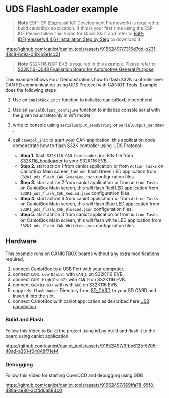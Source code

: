 # UDS FlashLoader example

> **Note**
> ESP-IDF (Espressif IoT Development Framework) is required to build caniotBox application. If this is your first time using the ESP-IDF,Please follow this Video for Quick Start and refer to [ESP-IDF(release/v4.4.6) Installation Step by Step](https://docs.espressif.com/projects/esp-idf/en/v4.4.6/esp32/get-started/index.html#installation-step-by-step) to download it. 

https://github.com/caniot/caniot_tools/assets/91652497/7316d7dd-b231-48c8-bc9a-04b1b8e1cc21


> **Note**
> S32K116 NXP EVB is required in this example. Please refer to [S32K116-Q048 Evaluation Board for Automotive General Purpose](https://www.nxp.com/design/development-boards/automotive-development-platforms/s32k-mcu-platforms/s32k116-q048-evaluation-board-for-automotive-general-purpose:S32K116EVB).


This example Shows Four Demonstrations how to flash S32K controller over CAN FD communication using UDS Protocol with CANIOT Tools. Example does the following steps:

1. Use an  `caniotBox_init` function to initialize caniotBoxLib peripheral.
2. Use an  `serialOutput_configure` function to initialize console serial with the given baudrate(only in wifi mode).
3. write to console using `serialOutput_sendString` or `serialOutput_sendRaw` .
4. call `canAppl_init` to start your CAN application. this application code demonstrate how to flash S32K controller using UDS Protocol :

     * **Step 1**. flash `S32K116_CAN_bootloader.bin` BIN file from [S32K116_bootloader](./S32K116_bootloader) to your S32K116 EVB.
     * **Step 2**. start action 1 from caniot application or from `Action Tasks`  on CaniotBox Main screen, this will flash Green LED application from `S32K1_uds_flash_CAN_GreenLed.json`  configuration files.
     * **Step 3**. start action 2 from caniot application or from `Action Tasks`  on CaniotBox Main screen, this will flash Red LED application from `S32K1_uds_flash_CAN_RedLed.json`  configuration files.
     * **Step 4**. start action 3 from caniot application or from `Action Tasks`  on CaniotBox Main screen, this will flash Blue LED application from `S32K1_uds_flash_CAN_BlueLed.json`  configuration files.
     * **Step 5**. start action 3 from caniot application or from `Action Tasks`  on CaniotBox Main screen, this will flash white LED application from `S32K1_uds_flash_CAN_WhiteLed.json`  configuration files.

## Hardware

This example runs on CANIOTBOX boards without any extra modifications required, 

1. connect  CaniotBox to a  USB Port with your computer.
2. connect  `CAN1 Low(Dsub2)` with `CAN_L` on S32K116 EVB.
3. connect  `CAN1 High(Dsub7)` with `CAN_H` on S32K116 EVB.
3. connect  `GND(Dsub3)` with  with `GND` on S32K116 EVB.
4. copy `uds_flashLoader` Directory from [SD_CARD](./SD_CARD) to your SD CARD and  insert it into the slot.
4. connect CaniotBox with caniot application as described here [USB connection](https://caniot-docu.readthedocs.io/en/latest/getting-started-caniot.html#usb-connection).

### Build and Flash

Follow this Video to Build the project using idf.py build and flash it to the board using caniot application

https://github.com/caniot/caniot_tools/assets/91652497/9fbb6125-5705-40ad-a361-f04848f71ef4


### Debugging

Follow this Video for starting OpenOCD  and debugging using GDB

https://github.com/caniot/caniot_tools/assets/91652497/169ffa78-65f8-488a-a980-3cf4d0a883c0

